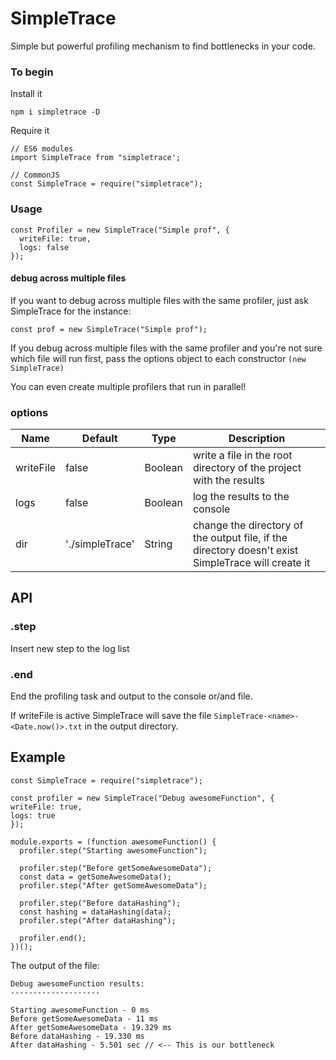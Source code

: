 # SimpleTrace

Simple but powerful profiling mechanism to find bottlenecks in your code.

### To begin

Install it

    npm i simpletrace -D

Require it

    // ES6 modules
    import SimpleTrace from "simpletrace';

    // CommonJS
    const SimpleTrace = require("simpletrace");

### Usage

    const Profiler = new SimpleTrace("Simple prof", {
      writeFile: true,
      logs: false
    });

#### debug across multiple files

If you want to debug across multiple files with the same profiler, just ask SimpleTrace for the instance:

    const prof = new SimpleTrace("Simple prof");

If you debug across multiple files with the same profiler and you're not sure which file will run first, pass the options object to each constructor `(new SimpleTrace)`

You can even create multiple profilers that run in parallel!

### options

| Name  | Default         | Type    | Description                                                                                         |
| --------- | --------------- | ------- | --------------------------------------------------------------------------------------------------- |
| writeFile | false           | Boolean | write a file in the root directory of the project with the results                                  |
| logs      | false           | Boolean | log the results to the console                                                                      |
| dir       | './simpleTrace' | String  | change the directory of the output file, if the directory doesn't exist SimpleTrace will create it |

## API

### .step

Insert new step to the log list

### .end

End the profiling task and output to the console or/and file.

If writeFile is active SimpleTrace will save the file `SimpleTrace-<name>-<Date.now()>.txt` in the output directory.

## Example

    const SimpleTrace = require("simpletrace");

    const profiler = new SimpleTrace("Debug awesomeFunction", {
    writeFile: true,
    logs: true
    });

    module.exports = (function awesomeFunction() {
      profiler.step("Starting awesomeFunction");

      profiler.step("Before getSomeAwesomeData");
      const data = getSomeAwesomeData();
      profiler.step("After getSomeAwesomeData");
 
      profiler.step("Before dataHashing");
      const hashing = dataHashing(data);
      profiler.step("After dataHashing");

      profiler.end();
    })();

The output of the file:

    Debug awesomeFunction results:
    --------------------

    Starting awesomeFunction - 0 ms
    Before getSomeAwesomeData - 11 ms
    After getSomeAwesomeData - 19.329 ms
    Before dataHashing - 19.330 ms
    After dataHashing - 5.501 sec // <-- This is our bottleneck
